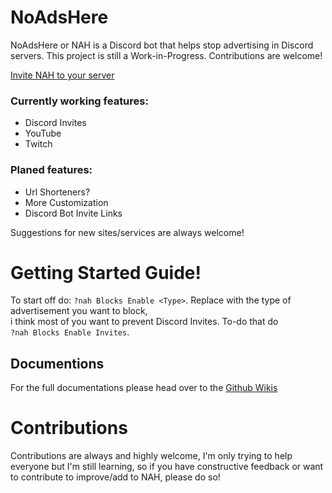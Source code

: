# NoAdsHere
NoAdsHere or NAH is a Discord bot that helps stop advertising in Discord servers. This project is still a Work-in-Progress. Contributions are welcome!

[Invite NAH to your server](https://discordapp.com/oauth2/authorize?client_id=316009507446718465&scope=bot&permissions=273414)

### Currently working features:
 - Discord Invites
 - YouTube
 - Twitch

### Planed features:
 - Url Shorteners?
 - More Customization
 - Discord Bot Invite Links

Suggestions for new sites/services are always welcome!
 
# Getting Started Guide!
To start off do: `?nah Blocks Enable <Type>`.
Replace <Type> with the type of advertisement you want to block,  
i think most of you want to prevent Discord Invites. To-do that do  
`?nah Blocks Enable Invites`.  
  
## Documentions
For the full documentations please head over to the [Github Wikis](https://github.com/Nanabell/NoAdsHere/wiki)

# Contributions
Contributions are always and highly welcome, I'm only trying to help everyone but I'm still learning,
so if you have constructive feedback or want to contribute to improve/add to NAH, please do so!